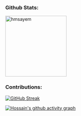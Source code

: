 ### Github Stats: 
<p>
    <a href="https://github.com/hmsayem"><img align="center" src="https://github-readme-stats.vercel.app/api?username=hmsayem&show_icons=true&locale=en&theme=react" alt="hmsayem" height="192px"/> </a>
</p>

### Contributions:

[![GitHub Streak](https://github-readme-streak-stats.herokuapp.com/?user=hmsayem&theme=react)](https://git.io/streak-stats)

[![Hossain's github activity graph](https://github-readme-activity-graph.cyclic.app/graph?username=hmsayem&theme=react-dark&bg_color=22272e)](https://github.com/ashutosh00710/github-readme-activity-graph)
